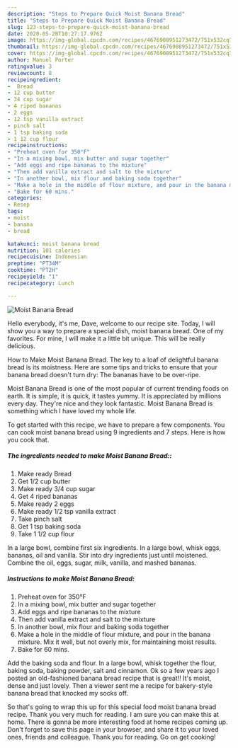 ```yaml
---
description: "Steps to Prepare Quick Moist Banana Bread"
title: "Steps to Prepare Quick Moist Banana Bread"
slug: 123-steps-to-prepare-quick-moist-banana-bread
date: 2020-05-28T10:27:17.976Z
image: https://img-global.cpcdn.com/recipes/4676908951273472/751x532cq70/moist-banana-bread-recipe-main-photo.jpg
thumbnail: https://img-global.cpcdn.com/recipes/4676908951273472/751x532cq70/moist-banana-bread-recipe-main-photo.jpg
cover: https://img-global.cpcdn.com/recipes/4676908951273472/751x532cq70/moist-banana-bread-recipe-main-photo.jpg
author: Manuel Porter
ratingvalue: 3
reviewcount: 8
recipeingredient:
-  Bread
- 12 cup butter
- 34 cup sugar
- 4 riped bananas
- 2 eggs
- 12 tsp vanilla extract
- pinch salt
- 1 tsp baking soda
- 1 12 cup flour
recipeinstructions:
- "Preheat oven for 350°F"
- "In a mixing bowl, mix butter and sugar together"
- "Add eggs and ripe bananas to the mixture"
- "Then add vanilla extract and salt to the mixture"
- "In another bowl, mix flour and baking soda together"
- "Make a hole in the middle of flour mixture, and pour in the banana mixture. Mix it well, but not overly mix, for maintaining moist results."
- "Bake for 60 mins."
categories:
- Resep
tags:
- moist
- banana
- bread

katakunci: moist banana bread
nutrition: 101 calories
recipecuisine: Indonesian
preptime: "PT34M"
cooktime: "PT2H"
recipeyield: "1"
recipecategory: Lunch

---
```



![Moist Banana Bread](https://img-global.cpcdn.com/recipes/4676908951273472/751x532cq70/moist-banana-bread-recipe-main-photo.jpg)

Hello everybody, it's me, Dave, welcome to our recipe site. Today, I will show you a way to prepare a special dish, moist banana bread. One of my favorites. For mine, I will make it a little bit unique. This will be really delicious.

How to Make Moist Banana Bread. The key to a loaf of delightful banana bread is its moistness. Here are some tips and tricks to ensure that your banana bread doesn&#39;t turn dry: The bananas have to be over-ripe.

Moist Banana Bread is one of the most popular of current trending foods on earth. It is simple, it is quick, it tastes yummy. It is appreciated by millions every day. They're nice and they look fantastic. Moist Banana Bread is something which I have loved my whole life.


To get started with this recipe, we have to prepare a few components. You can cook moist banana bread using 9 ingredients and 7 steps. Here is how you cook that.

##### The ingredients needed to make Moist Banana Bread::

1. Make ready  Bread
1. Get 1/2 cup butter
1. Make ready 3/4 cup sugar
1. Get 4 riped bananas
1. Make ready 2 eggs
1. Make ready 1/2 tsp vanilla extract
1. Take pinch salt
1. Get 1 tsp baking soda
1. Take 1 1/2 cup flour


In a large bowl, combine first six ingredients. In a large bowl, whisk eggs, bananas, oil and vanilla. Stir into dry ingredients just until moistened. Combine the oil, eggs, sugar, milk, vanilla, and mashed bananas. 

##### Instructions to make Moist Banana Bread:

1. Preheat oven for 350°F
1. In a mixing bowl, mix butter and sugar together
1. Add eggs and ripe bananas to the mixture
1. Then add vanilla extract and salt to the mixture
1. In another bowl, mix flour and baking soda together
1. Make a hole in the middle of flour mixture, and pour in the banana mixture. Mix it well, but not overly mix, for maintaining moist results.
1. Bake for 60 mins.


Add the baking soda and flour. In a large bowl, whisk together the flour, baking soda, baking powder, salt and cinnamon. Ok so a few years ago I posted an old-fashioned banana bread recipe that is great!! It&#39;s moist, dense and just lovely. Then a viewer sent me a recipe for bakery-style banana bread that knocked my socks off. 

So that's going to wrap this up for this special food moist banana bread recipe. Thank you very much for reading. I am sure you can make this at home. There is gonna be more interesting food at home recipes coming up. Don't forget to save this page in your browser, and share it to your loved ones, friends and colleague. Thank you for reading. Go on get cooking!

